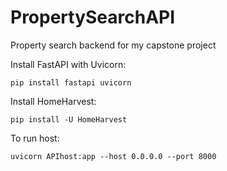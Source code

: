 # PropertySearchAPI
Property search backend for my capstone project

Install FastAPI with Uvicorn:
```
pip install fastapi uvicorn
```

Install HomeHarvest:
```
pip install -U HomeHarvest
```

To run host:
```
uvicorn APIhost:app --host 0.0.0.0 --port 8000
```
